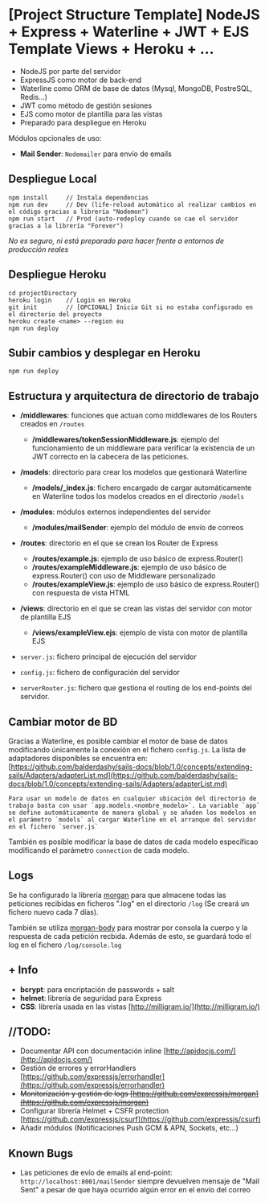 # [Project Structure Template] NodeJS + Express + Waterline + JWT + EJS Template Views + Heroku + ...

- NodeJS por parte del servidor
- ExpressJS como motor de back-end
- Waterline como ORM de base de datos (Mysql, MongoDB, PostreSQL, Redis...)
- JWT como método de gestión sesiones
- EJS como motor de plantilla para las vistas
- Preparado para despliegue en Heroku

Módulos opcionales de uso:

- **Mail Sender**: `Nodemailer` para envío de emails

## Despliegue Local

    npm install     // Instala dependencias
    npm run dev     // Dev (life-reload automático al realizar cambios en el código gracias a librería "Nodemon")
    npm run start   // Prod (auto-redeploy cuando se cae el servidor gracias a la librería "Forever")

_No es seguro, ni está preparado para hacer frente a entornos de producción reales_

## Despliegue Heroku

    cd projectDirectory
    heroku login    // Login en Heroku
    git init        // [OPCIONAL] Inicia Git si no estaba configurado en el directorio del proyecto
    heroku create <name> --region eu
    npm run deploy

## Subir cambios y desplegar en Heroku

    npm run deploy

## Estructura y arquitectura de directorio de trabajo

- **/middlewares**: funciones que actuan como middlewares de los Routers creados en `/routes`
    - **/middlewares/tokenSessionMiddleware.js**: ejemplo del funcionamiento de un middleware para verificar la existencia de un JWT correcto en la cabecera de las peticiones.
- **/models**: directorio para crear los modelos que gestionará Waterline
    - **/models/_index.js**: fichero encargado de cargar automáticamente en Waterline todos los modelos creados en el directorio `/models`
- **/modules**: módulos externos independientes del servidor
    - **/modules/mailSender**: ejemplo del módulo de envío de correos
- **/routes**: directorio en el que se crean los Router de Express
    - **/routes/example.js**: ejemplo de uso básico de express.Router()
    - **/routes/exampleMiddleware.js**: ejemplo de uso básico de express.Router() con uso de Middleware personalizado
    - **/routes/exampleView.js**: ejemplo de uso básico de express.Router() con respuesta de vista HTML
- **/views**: directorio en el que se crean las vistas del servidor con motor de plantilla EJS
    - **/views/exampleView.ejs**: ejemplo de vista con motor de plantilla EJS

- `server.js`: fichero principal de ejecución del servidor
- `config.js`: fichero de configuración del servidor
- `serverRouter.js`: fichero que gestiona el routing de los end-points del servidor.

## Cambiar motor de BD

Gracias a Waterline, es posible cambiar el motor de base de datos modificando únicamente la conexión en el fichero `config.js`. La lista de adaptadores disponibles se encuentra en: [https://github.com/balderdashy/sails-docs/blob/1.0/concepts/extending-sails/Adapters/adapterList.md](https://github.com/balderdashy/sails-docs/blob/1.0/concepts/extending-sails/Adapters/adapterList.md)

    Para usar un modelo de datos en cualquier ubicación del directorio de trabajo basta con usar `app.models.<nombre_modelo>`. La variable `app` se define automáticamente de manera global y se añaden los modelos en el parámetro `models` al cargar Waterline en el arranque del servidor en el fichero `server.js`

También es posible modificar la base de datos de cada modelo específicao modificando el parámetro `connection` de cada modelo.
## Logs

Se ha configurado la librería [morgan](https://github.com/expressjs/morgan) para que almacene todas las peticiones recibidas en ficheros ".log" en el directorio `/log` (Se creará un fichero nuevo cada 7 días).

También se utiliza [morgan-body](https://github.com/sirrodgepodge/morgan-body) para mostrar por consola la cuerpo y la respuesta de cada petición recbida. Además de esto, se guardará todo el log en el fichero `/log/console.log`
## + Info

- **bcrypt**: para encriptación de passwords + salt
- **helmet**: librería de seguridad para Express
- **CSS**: librería usada en las vistas [http://milligram.io/](http://milligram.io/)

## //TODO:

- Documentar API con documentación inline [http://apidocjs.com/](http://apidocjs.com/)
- Gestión de errores y errorHandlers [https://github.com/expressjs/errorhandler](https://github.com/expressjs/errorhandler)
- ~~Monitorización y gestión de logs [https://github.com/expressjs/morgan](https://github.com/expressjs/morgan)~~
- Configurar librería Helmet + CSFR protection [https://github.com/expressjs/csurf](https://github.com/expressjs/csurf)
- Añadir módulos (Notificaciones Push GCM & APN, Sockets, etc...)

## Known Bugs

- Las peticiones de evío de emails al end-point: `http://localhost:8001/mailSender` siempre devuelven mensaje de "Mail Sent" a pesar de que haya ocurrido algún error en el envío del correo